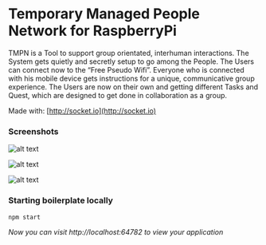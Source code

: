 # Temporary Managed People Network for RaspberryPi
TMPN is a Tool to support group orientated, interhuman interactions. The System gets quietly and secretly setup to go among the People. The Users can connect now to the “Free Pseudo Wifi”. Everyone who is connected with his mobile device gets instructions for a unique, communicative group experience. The Users are now on their own and getting different Tasks and Quest, which are designed to get done in collaboration as a group.

Made with: [http://socket.io](http://socket.io)

### Screenshots
![alt text](http://hacksandhoaxes.digitalemedien-bremen.de/img/nbfw-tmpn.jpg)

![alt text](http://niklasbarning.de/assets/tmpn/2.jpg)

![alt text](http://niklasbarning.de/assets/tmpn/4.jpg)

### Starting boilerplate locally

    npm start

*Now you can visit http://localhost:64782 to view your application*
